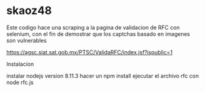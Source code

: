 # skaoz48


Este codigo hace una scraping a la pagina de validacion de RFC con selenium, con el fin de demostrar que los captchas basado en imagenes son vulnerables

https://agsc.siat.sat.gob.mx/PTSC/ValidaRFC/index.jsf?ispublic=1



Instalacion 



instalar nodejs version 8.11.3
hacer un npm install 
ejecutar el archivo rfc con node rfc.js

